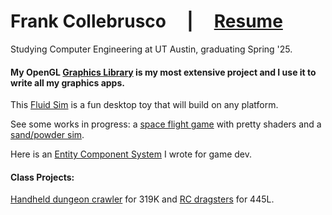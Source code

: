 # Frank Collebrusco &nbsp; &nbsp; | &nbsp; &nbsp; [Resume](https://drive.google.com/uc?export=download&id=1JvVf30a5W-G3EooZ9gLII2dkPyc_2CC2)
Studying Computer Engineering at UT Austin, graduating Spring '25.      
        
#### My OpenGL [Graphics Library](https://github.com/collebrusco/flgl) is my most extensive project and I use it to write all my graphics apps.      
This [Fluid Sim](https://github.com/collebrusco/fluid-solver-toy) is a fun desktop toy that will build on any platform.         
         
See some works in progress: a [space flight game](https://github.com/collebrusco/adrift) with pretty shaders and a [sand/powder sim](https://github.com/collebrusco/gunpowder).     
      
Here is an [Entity Component System](https://github.com/collebrusco/ecs) I wrote for game dev.    

#### Class Projects: 
[Handheld dungeon crawler](https://github.com/collebrusco/ECE-319K-game-competition) for 319K and [RC dragsters](https://github.com/collebrusco/ECE-445L-final-project) for 445L.    
